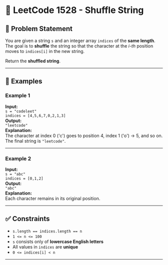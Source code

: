 # 🔀 LeetCode 1528 - Shuffle String

## 🧩 Problem Statement

You are given a string `s` and an integer array `indices` of the **same length**.  
The goal is to **shuffle** the string so that the character at the *i-th* position moves to `indices[i]` in the new string.

Return the **shuffled string**.

---

## 🧠 Examples

### Example 1
**Input:**  
`s = "codeleet"`  
`indices = [4,5,6,7,0,2,1,3]`  
**Output:**  
`"leetcode"`  
**Explanation:**  
The character at index 0 ('c') goes to position 4, index 1 ('o') → 5, and so on. The final string is `"leetcode"`.

---

### Example 2
**Input:**  
`s = "abc"`  
`indices = [0,1,2]`  
**Output:**  
`"abc"`  
**Explanation:**  
Each character remains in its original position.

---

## ✅ Constraints

- `s.length == indices.length == n`
- `1 <= n <= 100`
- `s` consists only of **lowercase English letters**
- All values in `indices` are **unique**
- `0 <= indices[i] < n`

---